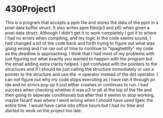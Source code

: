 # 430Project1
This is a program that accepts a ppm file and stores the data of the ppm in a pixel data buffer struct. It also writes ppm files(p3 and p6) when given a pixel data struct.
Although I didn't get it to work completely I got it to where I had no errors when compiling, and my logic in the code seems sound, I had changed a lot of the code back and forth trying to figure out what was going wrong and I've ran out of time to continue to "spaghettify" my code as the deadline is approaching. I think that I had most of my problems with just figuring out what exactly you wanted to happen with the program but the email adding extra clarity helped. I got confused with the pointers to the structures and if I should be just calling the structure immediately or use a pointer to the structure and use the -> operator instead of the dot operator. I can not figure out why my code stops executing as I have ran it through an ide and no errors pop up it just either crashes or continues to run. I had success when checking whether it was p3 or p6 at the top of the file and then going to seperate conditionals but after that it seems to stop working, maybe fscanf was where I went wrong when I should have used fgetc the entire time. I would have came into office hours but I had no time and started to work on the project too late. 
